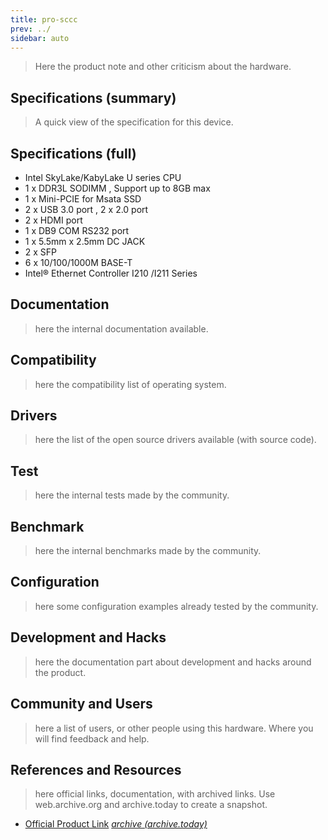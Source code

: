 ```yaml
---
title: pro-sccc
prev: ../
sidebar: auto
---
```


> Here the product note and other criticism about the hardware.

## Specifications (summary)

> A quick view of the specification for this device.

## Specifications (full)

 * Intel SkyLake/KabyLake U series CPU
 * 1 x DDR3L SODIMM , Support up to 8GB max
 * 1 x Mini-PCIE for Msata SSD
 * 2 x USB 3.0 port , 2 x 2.0 port
 * 2 x HDMI port 
 * 1 x DB9 COM RS232 port 
 * 1 x 5.5mm x 2.5mm DC JACK
 * 2 x SFP
 * 6 x 10/100/1000M BASE-T
 * Intel® Ethernet Controller I210 /I211 Series
 
## Documentation

> here the internal documentation available.

## Compatibility

> here the compatibility list of operating system.

## Drivers

> here the list of the open source drivers available (with source
> code).

## Test

> here the internal tests made by the community.

## Benchmark

> here the internal benchmarks made by the community.

## Configuration

> here some configuration examples already tested by the community.

## Development and Hacks

> here the documentation part about development and hacks around the
> product.

## Community and Users

> here a list of users, or other people using this hardware. Where you
> will find feedback and help.

## References and Resources

> here official links, documentation, with archived links. Use
> web.archive.org and archive.today to create a snapshot.

 * [Official Product Link](http://www.tometek.com/product_more.asp?id=2838&class_name=SFP%20Mini%20PC&class_id=583&sid=580#spec)
   [*archive (archive.today)*](https://archive.ph/AizYH)
